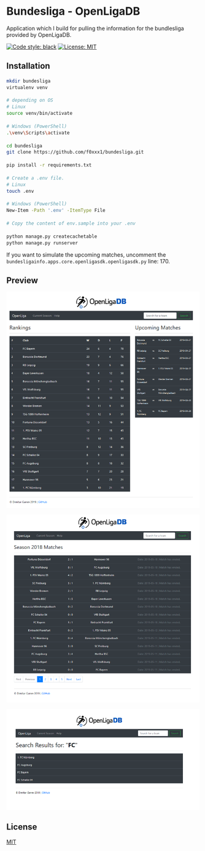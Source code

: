 # Bundesliga - OpenLigaDB

Application which I build for pulling the information for the bundlesliga provided by OpenLigaDB.

<a href="https://github.com/python/black"><img alt="Code style: black" src="https://img.shields.io/badge/code%20style-black-000000.svg"></a>
<a href="https://github.com/python/black/blob/master/LICENSE"><img alt="License: MIT" src="https://black.readthedocs.io/en/stable/_static/license.svg"></a>
## Installation

```bash
mkdir bundesliga
virtualenv venv

# depending on OS
# Linux
source venv/bin/activate

# Windows (PowerShell)
.\venv\Scripts\activate

cd bundesliga
git clone https://github.com/f0xxx1/bundesliga.git

pip install -r requirements.txt

# Create a .env file.
# Linux
touch .env

# Windows (PowerShell)
New-Item -Path '.env' -ItemType File

# Copy the content of env.sample into your .env

python manage.py createcachetable
python manage.py runserver

```

If you want to simulate the upcoming matches, uncomment the `bundesligainfo.apps.core.openligasdk.openligasdk.py` line: 170.

## Preview

![index_view](https://raw.githubusercontent.com/f0xxx1/bundesliga/master/project_preview/index_upcoming_matchess.png)

![season_view](https://raw.githubusercontent.com/f0xxx1/bundesliga/master/project_preview/season_view.png)

![search_view](https://raw.githubusercontent.com/f0xxx1/bundesliga/master/project_preview/search_view.png)

## License
[MIT](https://choosealicense.com/licenses/mit/)
